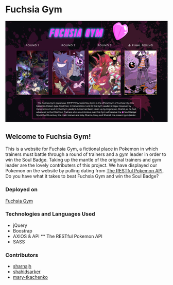 # Fuchsia Gym
![image](/media/indexpic.png)
## Welcome to Fuchsia Gym!
This is a website for Fuchsia Gym, a fictional place in Pokemon in which trainers must battle through a round of trainers and a gym leader in order to win the Soul Badge. Taking up the mantle of the original trainers and gym leader are the lovely contributers of this project. We have displayed our Pokemon on the website by pulling dating from [The RESTful Pokemon API](https://pokeapi.co/).
Do you have what it takes to beat Fuchsia Gym and win the Soul Badge?
### Deployed on
[Fuchsia Gym](https://sharnajh.github.io/fuchsia-gym/)
### Technologies and Languages Used
* jQuery
* Boostrap
* AXIOS & API
** The RESTful Pokemon API
* SASS
### Contributors 
* [sharnajh](https://github.com/sharnajh)
* [shahidsarker](https://github.com/shahidsarker)
* [mary-tkachenko](https://github.com/mary-tkachenko)
